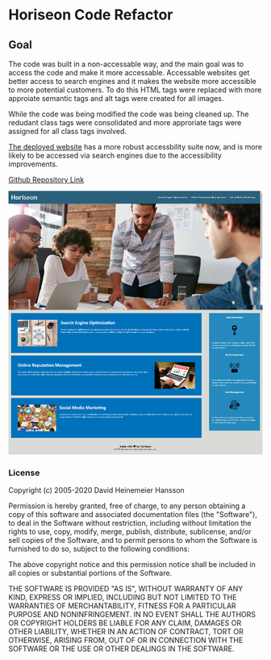 # **Horiseon Code Refactor**

## **Goal**

The code was built in a non-accessable way, and the main goal was to access the code and make it more accessable.  Accessable websites get better access to search engines and it makes the website more accessible to more potential customers. To do this HTML tags were replaced with more approiate semantic tags and alt tags were created for all images.

While the code was being modified the code was being cleaned up.  The redudant class tags were consolidated and more approriate tags were assigned for all class tags involved.  

[The deployed website](https://jerler1.github.io/horiseon_refactoring_enhancement/) has a more robust accessbility suite now, and is more likely to be accessed via search engines due to the accessibility improvements.

[Github Repository Link](https://github.com/jerler1/horiseon_refactoring_enhancement)

![Horiseon Web Page](./assets/images/horiseon_image.png)

### **License**
  
Copyright (c) 2005-2020 David Heinemeier Hansson

Permission is hereby granted, free of charge, to any person obtaining
a copy of this software and associated documentation files (the
"Software"), to deal in the Software without restriction, including
without limitation the rights to use, copy, modify, merge, publish,
distribute, sublicense, and/or sell copies of the Software, and to
permit persons to whom the Software is furnished to do so, subject to
the following conditions:

The above copyright notice and this permission notice shall be
included in all copies or substantial portions of the Software.

THE SOFTWARE IS PROVIDED "AS IS", WITHOUT WARRANTY OF ANY KIND,
EXPRESS OR IMPLIED, INCLUDING BUT NOT LIMITED TO THE WARRANTIES OF
MERCHANTABILITY, FITNESS FOR A PARTICULAR PURPOSE AND
NONINFRINGEMENT. IN NO EVENT SHALL THE AUTHORS OR COPYRIGHT HOLDERS BE
LIABLE FOR ANY CLAIM, DAMAGES OR OTHER LIABILITY, WHETHER IN AN ACTION
OF CONTRACT, TORT OR OTHERWISE, ARISING FROM, OUT OF OR IN CONNECTION
WITH THE SOFTWARE OR THE USE OR OTHER DEALINGS IN THE SOFTWARE.

